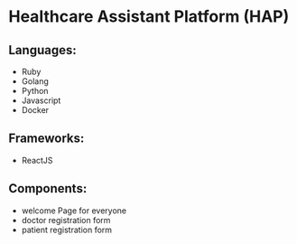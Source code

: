 # Healthcare Assistant Platform (HAP)

## Languages:
* Ruby
* Golang
* Python
* Javascript
* Docker

## Frameworks:
* ReactJS

## Components:
* welcome Page for everyone
* doctor registration form
* patient registration form
